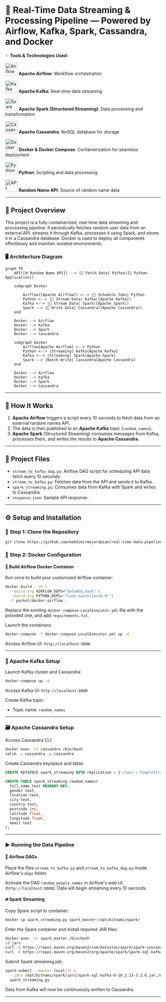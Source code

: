 # 🔗 Real-Time Data Streaming & Processing Pipeline — Powered by Airflow, Kafka, Spark, Cassandra, and Docker

✨ **Tools & Technologies Used:**

<img src="https://encrypted-tbn0.gstatic.com/images?q=tbn:ANd9GcTFzCIuPsPokbP-V0RFFgCRJqcve5gpjJmTtg&s" alt="Airflow" width="40" height="40"/> **Apache Airflow**: Workflow orchestration  

<img src="https://www.svgrepo.com/show/353950/kafka.svg" alt="Kafka" width="40" height="40"/> **Apache Kafka**: Real-time data streaming  

<img src="https://upload.wikimedia.org/wikipedia/commons/thumb/f/f3/Apache_Spark_logo.svg/1200px-Apache_Spark_logo.svg.png" alt="Spark" width="40" height="40"/> **Apache Spark (Structured Streaming)**: Data processing and transformation  

<img src="https://upload.wikimedia.org/wikipedia/commons/thumb/5/5e/Cassandra_logo.svg/2560px-Cassandra_logo.svg.png" alt="Cassandra" width="40" height="40"/> **Apache Cassandra**: NoSQL database for storage  

<img src="https://static-00.iconduck.com/assets.00/docker-icon-2048x1753-uguk29a7.png" alt="Docker" width="40" height="40"/> **Docker & Docker Compose**: Containerization for seamless deployment  

<img src="https://upload.wikimedia.org/wikipedia/commons/thumb/c/c3/Python-logo-notext.svg/1869px-Python-logo-notext.svg.png" alt="Python" width="40" height="40"/> **Python**: Scripting and data processing  

<img src="https://cdn-icons-png.flaticon.com/512/8681/8681370.png" alt="API" width="40" height="40"/> **Random Name API**: Source of random name data  


---

## 🎯 Project Overview

This project is a fully containerized, real-time data streaming and processing pipeline. It periodically fetches random user data from an external API, streams it through Kafka, processes it using Spark, and stores it in a Cassandra database. Docker is used to deploy all components effortlessly and maintain isolated environments.

### 🖥️ Architecture Diagram

```mermaid
graph TD
    API([🌐 Random Name API]) --> |🔄 Fetch Data| Python([🐍 Python Application])

    subgraph Docker

        Airflow([Apache Airflow]) <--> |🔄 Schedule Jobs| Python
        Python <--> |🔄 Stream Data| Kafka([Apache Kafka])
        Kafka <--> |🔄 Stream Data| Spark([Apache Spark])
        Spark --> |📝 Write Data| Cassandra([Apache Cassandra])
    end

    Docker --> Airflow
    Docker --> Kafka
    Docker --> Spark
    Docker --> Cassandra

    subgraph Docker
        Airflow[Apache Airflow] <--> Python
        Python <--> |Streaming| Kafka[Apache Kafka]
        Kafka <--> |Streaming| Spark[Apache Spark]
        Spark --> |Batch Write| Cassandra[Apache Cassandra]
    end

    Docker --> Airflow
    Docker --> Kafka
    Docker --> Spark
    Docker --> Cassandra
```

---

## 📌 How It Works

1. **Apache Airflow** triggers a script every 10 seconds to fetch data from an external random names API.
2. The data is then published to an **Apache Kafka** topic (`random_names`).
3. **Apache Spark** (Structured Streaming) consumes messages from Kafka, processes them, and writes the results to **Apache Cassandra**.

---

## 📂 Project Files

* `stream_to_kafka_dag.py`: Airflow DAG script for scheduling API data fetch every 10 seconds.
* `stream_to_kafka.py`: Fetches data from the API and sends it to Kafka.
* `spark_streaming.py`: Consumes data from Kafka with Spark and writes to Cassandra.
* `response.json`: Sample API response.

---

## ⚙️ Setup and Installation

### 🐳 Step 1: Clone the Repository

```bash
git clone https://github.com/mahdimirmojarabian/real-time-data-pipeline-airflow-kafka-spark-cassandra-docker.git
```

### 🐋 Step 2: Docker Configuration

#### 📌 Build Airflow Docker Container

Run once to build your customized Airflow container:

```bash
docker build --rm \
  --build-arg AIRFLOW_DEPS="datadog,dask" \
  --build-arg PYTHON_DEPS="flask_oauthlib>=0.9" \
  -t puckel/docker-airflow .
```

Replace the existing `docker-compose-LocalExecutor.yml` file with the provided one, and add `requirements.txt`.

Launch the containers:

```bash
docker-compose -f docker-compose-LocalExecutor.yml up -d
```

Access Airflow UI: `http://localhost:8080`

---

### 📨 Apache Kafka Setup

Launch Kafka cluster and Cassandra:

```bash
docker-compose up -d
```

Access Kafka UI: `http://localhost:8888`

Create Kafka topic:

* Topic name: `random_names`

---

### 🗃️ Apache Cassandra Setup

Access Cassandra CLI:

```bash
docker exec -it cassandra /bin/bash
cqlsh -u cassandra -p cassandra
```

Create Cassandra keyspace and table:

```sql
CREATE KEYSPACE spark_streaming WITH replication = {'class':'SimpleStrategy','replication_factor':1};

CREATE TABLE spark_streaming.random_names(
  full_name text PRIMARY KEY,
  gender text,
  location text,
  city text,
  country text,
  postcode int,
  latitude float,
  longitude float,
  email text
);
```

---

### ▶️ Running the Data Pipeline

#### 📂 Airflow DAGs

Place the files `stream_to_kafka.py` and `stream_to_kafka_dag.py` inside Airflow's `dags` folder.

Activate the DAG `random_people_names` in Airflow's web UI (`http://localhost:8080`). Data will begin streaming every 10 seconds.

#### 🔥 Spark Streaming

Copy Spark script to container:

```bash
docker cp spark_streaming.py spark_master:/opt/bitnami/spark/
```

Enter the Spark container and install required JAR files:

```bash
docker exec -it spark_master /bin/bash
cd jars
curl -O https://repo1.maven.org/maven2/com/datastax/spark/spark-cassandra-connector_2.12/3.3.0/spark-cassandra-connector_2.12-3.3.0.jar
curl -O https://repo1.maven.org/maven2/org/apache/spark/spark-sql-kafka-0-10_2.13/3.3.0/spark-sql-kafka-0-10_2.13-3.3.0.jar
```

Submit Spark streaming job:

```bash
spark-submit --master local[2] \
  --jars /opt/bitnami/spark/jars/spark-sql-kafka-0-10_2.13-3.3.0.jar,/opt/bitnami/spark/jars/spark-cassandra-connector_2.12-3.3.0.jar \
  spark_streaming.py
```

Data from Kafka will now be continuously written to Cassandra.

---
